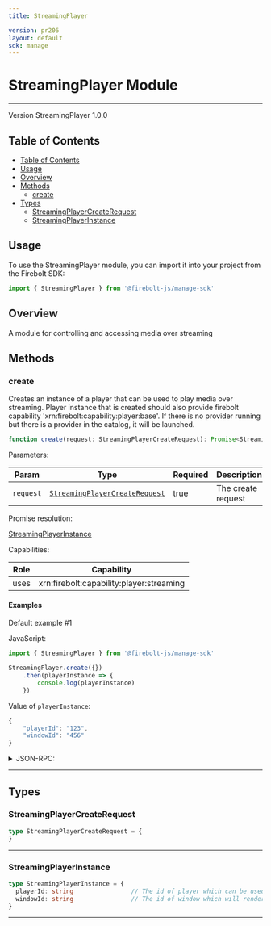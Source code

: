 ```yaml
---
title: StreamingPlayer

version: pr206
layout: default
sdk: manage
---
```


# StreamingPlayer Module
---
Version StreamingPlayer 1.0.0

## Table of Contents
   - [Table of Contents](#table-of-contents)
   - [Usage](#usage)
   - [Overview](#overview)
   - [Methods](#methods)
     - [create](#create)
   - [Types](#types)
     - [StreamingPlayerCreateRequest](#streamingplayercreaterequest)
     - [StreamingPlayerInstance](#streamingplayerinstance)



## Usage
To use the StreamingPlayer module, you can import it into your project from the Firebolt SDK:

```javascript
import { StreamingPlayer } from '@firebolt-js/manage-sdk'
```


## Overview
 A module for controlling and accessing media over streaming

## Methods

### create

Creates an instance of a player that can be used to play media over streaming. Player instance that is created should also provide firebolt capability 'xrn:firebolt:capability:player:base'. If there is no provider running but there is a provider in the catalog, it will be launched.

```typescript
function create(request: StreamingPlayerCreateRequest): Promise<StreamingPlayerInstance>
```

Parameters:

| Param                  | Type                 | Required                 | Description                 |
| ---------------------- | -------------------- | ------------------------ | ----------------------- |
| `request` | [`StreamingPlayerCreateRequest`](#streamingplayercreaterequest) | true | The create request  |


Promise resolution:

[StreamingPlayerInstance](#streamingplayerinstance)

Capabilities:

| Role                  | Capability                 |
| --------------------- | -------------------------- |
| uses | xrn:firebolt:capability:player:streaming |


#### Examples


Default example #1

JavaScript:

```javascript
import { StreamingPlayer } from '@firebolt-js/manage-sdk'

StreamingPlayer.create({})
    .then(playerInstance => {
        console.log(playerInstance)
    })
```

Value of `playerInstance`:

```javascript
{
	"playerId": "123",
	"windowId": "456"
}
```
<details markdown="1" >
<summary>JSON-RPC:</summary>
Request:

```json
{
	"jsonrpc": "2.0",
	"id": 1,
	"method": "StreamingPlayer.create",
	"params": {
		"request": {}
	}
}
```

Response:

```json
{
	"jsonrpc": "2.0",
	"id": 1,
	"result": {
		"playerId": "123",
		"windowId": "456"
	}
}
```
</details>


---



## Types

### StreamingPlayerCreateRequest



```typescript
type StreamingPlayerCreateRequest = {
}
```



---
### StreamingPlayerInstance



```typescript
type StreamingPlayerInstance = {
  playerId: string                // The id of player which can be used to load media or control the player
  windowId: string                // The id of window which will render the media in, can be used to control on screen where the media is shown
}
```



---